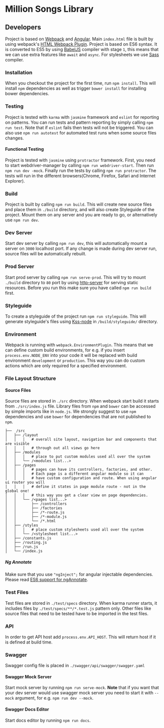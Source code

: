 # Million Songs Library

## Developers

Project is based on [Webpack](http://webpack.github.io/) and [Angular](https://angularjs.org/).
Main `index.html` file is built by using webpack's [HTML Webpack Plugin](https://github.com/ampedandwired/html-webpack-plugin).
Project is based on ES6 syntax. It is converted to ES5 by using [BabelJS](https://babeljs.io) compiler with stage `1`,
this means that we can use extra features like `await` and `async`. For stylesheets we use [Sass](http://sass-lang.com/)
compiler.

### Installation

When you checkout the project for the first time, run `npm install`. This will install `npm`
dependencies as well as trigger `bower install` for installing bower dependencies.

### Testing

Project is tested with `karma` with `jasmine` framework and `eslint` for reporting on patterns. You can run tests and
pattern reporting by simply calling `npm run test`. Note that if `eslint` fails then tests will not be triggered.
You can also use `npm run autotest` for automated test runs when some source files changes.

#### Functional Testing

Project is tested with `jasmine` using `protractor` framework. First, you need to start webdriver-manager
by calling `npm run webdriver-start`. Then run `npm run dev -mock`. Finally run the tests by calling
`npm run protractor`. The tests will run in the different browsers(Chrome, Firefox, Safari and Internet Explorer).

### Build

Project is built by calling `npm run build`. This will create new source files and place them in `./build` directory,
and will also create Styleguide of the project. Mount them on any server and you are ready to go, or alternatively
use `npm run dev`.

### Dev Server

Start dev server by calling `npm run dev`, this will automatically mount a server on `3000` localhost port.
If any change is made during dev server run, source files will be automatically rebuilt.

### Prod Server

Start prod server by calling `npm run serve-prod`. This will try to mount `./build` directory to `80` port by
using [http-server](https://github.com/indexzero/http-server) for serving static resources. Before you run this make
sure you have called `npm run build` first.

### Styleguide

To create a styleguide of the project run `npm run styleguide`. This will
generate styleguide's files using [Kss-node](https://github.com/kss-node/kss-node)
in `/build/styleguide/` directory.

### Environment

Webpack is running with `webpack.EnvironmentPlugin`. This means that we can define custom build environments, for e.g.
if you insert `process.env.NODE_ENV` into your code it will be replaced with build environment `development` or `production`.
This way you can do custom actions which are only required for a specified environment.

### File Layout Structure

#### Source Files

Source files are stored in `./src` directory. When webpack start build it starts from `./src/index.js` file.
Library files from `npm` and `bower` can be accessed by simple imports like in `node.js`. We strongly suggest
to use `npm` dependencies and use `bower` for dependencies that are not published to `npm`.

```
├──  /src
│   ├── /layout
│   │   │   # overall site layout, navigation bar and components that are visible
│   │   │   # through out all views go here
│   ├── /modules
│   │   │   # place to put custom modules used all over the system
│   │   └── /<modules list...>
│   ├── /pages
│   │   │   # pages can have its controllers, factories, and other.
│   │   │   # Each page is a different angular module so it can
│   │   │   # have custom configuration and route. When using angular ui router you will
│   │   │   # define it states in page module route - not in the global one!
│   │   │   # this way you get a clear view on page dependencies.
│   │   └── /<pages list...>
│   │       ├── /controllers
│   │       ├── /factories
│   │       ├── /*-route.js
│   │       ├── /*-module.js
│   │       └── /*.html
│   ├── /styles
│   │   │   # place custom stylesheets used all over the system
│   │   └── /<stylesheet list...>
│   ├── /constants.js
│   ├── /routing.js
│   ├── /run.js
│   └── /index.js
```

##### Ng Annotate

Make sure that you use `"ngInject";` for angular injectable dependencies.
Please read [ES6 support for ngAnnotate](https://github.com/olov/ng-annotate#es6-and-typescript-support).

### Test Files

Test files are stored in `./test/specs` directory. When karma runner starts, it includes files by
`./test/specs/**/*.test.js` pattern only. Other files like source files that need to be tested have to be
imported in the test files.

### API

In order to get API host add `process.env.API_HOST`. This will return host if it is defined at build time.

### Swagger

Swagger config file is placed in `./swagger/api/swagger/swagger.yaml`

#### Swagger Mock Server

Start mock server by running `npm run serve-mock`. **Note** that if you want that your dev server would
use swagger mock server you need to start it with `--mock` argument, for e.g. `npm run dev --mock`.

#### Swagger Docs Editor

Start docs editor by running `npm run docs`.
